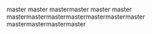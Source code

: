 master
master
mastermaster
master
master
mastermastermastermastermastermastermaster
mastermastermastermaster
